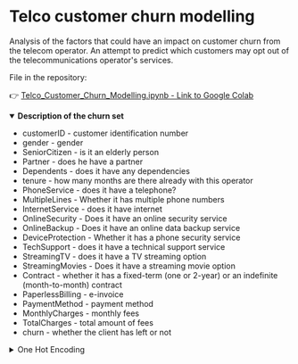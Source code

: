 # Telco customer churn modelling
Analysis of the factors that could have an impact on customer churn from the telecom operator.
An attempt to predict which customers may opt out of the telecommunications operator's services.

File in the repository:

:point_right: [Telco_Customer_Churn_Modelling.ipynb - Link to Google Colab](https://colab.research.google.com/github/blondeincode/Telco_customer_churn_modelling/blob/main/Telco_Customer_Churn_Modelling.ipynb)

<details open>
  <summary><b>Description of the churn set</b></summary>
  
+ customerID - customer identification number
+ gender - gender
+ SeniorCitizen - is it an elderly person
+ Partner - does he have a partner
+ Dependents - does it have any dependencies
+ tenure - how many months are there already with this operator
+ PhoneService - does it have a telephone?
+ MultipleLines - Whether it has multiple phone numbers
+ InternetService - does it have internet
+ OnlineSecurity - Does it have an online security service
+ OnlineBackup - Does it have an online data backup service
+ DeviceProtection - Whether it has a phone security service
+ TechSupport - does it have a technical support service
+ StreamingTV - does it have a TV streaming option
+ StreamingMovies - Does it have a streaming movie option
+ Contract - whether it has a fixed-term (one or 2-year) or an indefinite (month-to-month) contract
+ PaperlessBilling - e-invoice
+ PaymentMethod - payment method
+ MonthlyCharges - monthly fees
+ TotalCharges - total amount of fees
+ churn - whether the client has left or not
</details>

<details>
  <summary>One Hot Encoding</summary>
  One Hot Encoding is a process in the data processing that is applied to categorical data, to convert it into a binary vector representation for use in machine learning algorithms.

</details>
